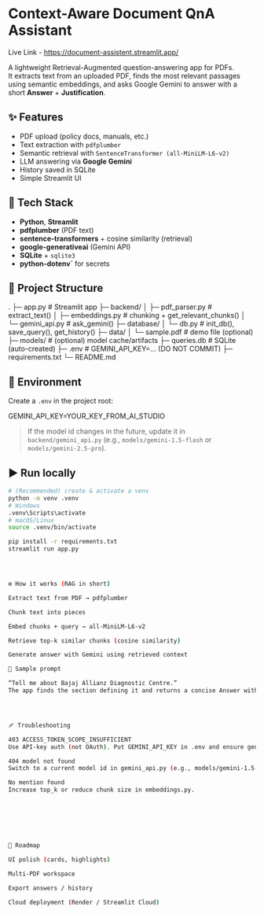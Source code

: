 # Context-Aware Document QnA Assistant
Live Link - https://document-assistent.streamlit.app/

A lightweight Retrieval-Augmented question-answering app for PDFs.  
It extracts text from an uploaded PDF, finds the most relevant passages using semantic embeddings, and asks Google Gemini to answer with a short **Answer** + **Justification**.

## ✨ Features
- PDF upload (policy docs, manuals, etc.)
- Text extraction with `pdfplumber`
- Semantic retrieval with `SentenceTransformer (all-MiniLM-L6-v2)`
- LLM answering via **Google Gemini**
- History saved in SQLite
- Simple Streamlit UI

## 🧱 Tech Stack
- **Python**, **Streamlit**
- **pdfplumber** (PDF text)
- **sentence-transformers** + cosine similarity (retrieval)
- **google-generativeai** (Gemini API)
- **SQLite** + `sqlite3`
- **python-dotenv`** for secrets

## 📂 Project Structure

.
├─ app.py # Streamlit app
├─ backend/
│ ├─ pdf_parser.py # extract_text()
│ ├─ embeddings.py # chunking + get_relevant_chunks()
│ └─ gemini_api.py # ask_gemini()
├─ database/
│ └─ db.py # init_db(), save_query(), get_history()
├─ data/
│ └─ sample.pdf # demo file (optional)
├─ models/ # (optional) model cache/artifacts
├─ queries.db # SQLite (auto-created)
├─ .env # GEMINI_API_KEY=... (DO NOT COMMIT)
├─ requirements.txt
└─ README.md



## 🔑 Environment
Create a `.env` in the project root:



GEMINI_API_KEY=YOUR_KEY_FROM_AI_STUDIO


> If the model id changes in the future, update it in `backend/gemini_api.py`
> (e.g., `models/gemini-1.5-flash` or `models/gemini-2.5-pro`).

## ▶️ Run locally
```bash
# (Recommended) create & activate a venv
python -m venv .venv
# Windows
.venv\Scripts\activate
# macOS/Linux
source .venv/bin/activate

pip install -r requirements.txt
streamlit run app.py




⚙️ How it works (RAG in short)

Extract text from PDF → pdfplumber

Chunk text into pieces

Embed chunks + query → all-MiniLM-L6-v2

Retrieve top-k similar chunks (cosine similarity)

Generate answer with Gemini using retrieved context

🧪 Sample prompt

“Tell me about Bajaj Allianz Diagnostic Centre.”
The app finds the section defining it and returns a concise Answer with a Justification citing that section.




🩹 Troubleshooting

403 ACCESS_TOKEN_SCOPE_INSUFFICIENT
Use API-key auth (not OAuth). Put GEMINI_API_KEY in .env and ensure genai.configure(api_key=...) is called.

404 model not found
Switch to a current model id in gemini_api.py (e.g., models/gemini-1.5-flash).

No mention found
Increase top_k or reduce chunk size in embeddings.py.







🚀 Roadmap

UI polish (cards, highlights)

Multi-PDF workspace

Export answers / history

Cloud deployment (Render / Streamlit Cloud)





